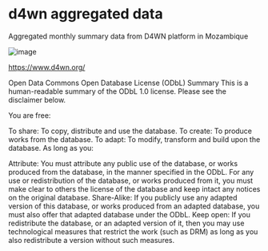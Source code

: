 # d4wn aggregated data
Aggregated monthly summary data from D4WN platform in Mozambique

![image](https://user-images.githubusercontent.com/110256299/181826292-402d6e86-8695-458d-b396-b97578339d38.png)

https://www.d4wn.org/

Open Data Commons Open Database License (ODbL) Summary
This is a human-readable summary of the ODbL 1.0 license. Please see the disclaimer below.

You are free:

To share: To copy, distribute and use the database.
To create: To produce works from the database.
To adapt: To modify, transform and build upon the database.
As long as you:

Attribute: You must attribute any public use of the database, or works produced from the database, in the manner specified in the ODbL. For any use or redistribution of the database, or works produced from it, you must make clear to others the license of the database and keep intact any notices on the original database.
Share-Alike: If you publicly use any adapted version of this database, or works produced from an adapted database, you must also offer that adapted database under the ODbL.
Keep open: If you redistribute the database, or an adapted version of it, then you may use technological measures that restrict the work (such as DRM) as long as you also redistribute a version without such measures.
